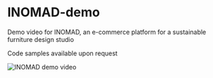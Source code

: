 # INOMAD-demo
Demo video for INOMAD, an e-commerce platform for a sustainable furniture design studio

Code samples available upon request

![INOMAD demo video](/inomad_demo_video.gif)
